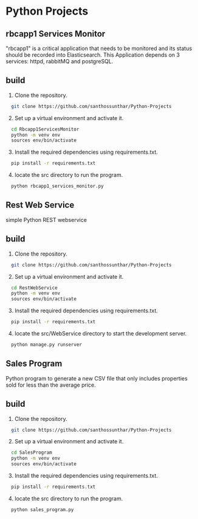 # Python Projects</h1>

## rbcapp1 Services Monitor 

"rbcapp1" is a critical application that needs to be monitored and its status should be recorded into Elasticsearch. This Application depends on 3 services: httpd, rabbitMQ and postgreSQL.

## build

1. Clone the repository.
```sh
  git clone https://github.com/santhossunthar/Python-Projects
 ```
2. Set up a virtual environment and activate it.
```sh
  cd Rbcapp1ServicesMonitor
  python -m venv env
  sources env/bin/activate
 ```
3. Install the required dependencies using requirements.txt.
```sh
  pip install -r requirements.txt
 ```
4. locate the src directory to run the program.
```sh
  python rbcapp1_services_monitor.py
 ```


## Rest Web Service

simple Python REST webservice

## build

1. Clone the repository.
```sh
  git clone https://github.com/santhossunthar/Python-Projects
 ```
2. Set up a virtual environment and activate it.
```sh
  cd RestWebService
  python -m venv env
  sources env/bin/activate
 ```
3. Install the required dependencies using requirements.txt.
```sh
  pip install -r requirements.txt
 ```
4. locate the src/WebService directory to start the development server.
```sh
  python manage.py runserver
 ```


## Sales Program

Python program to generate a new CSV file that only includes properties sold for less than the average price.

## build

1. Clone the repository.
```sh
  git clone https://github.com/santhossunthar/Python-Projects
 ```
2. Set up a virtual environment and activate it.
```sh
  cd SalesProgram
  python -m venv env
  sources env/bin/activate
 ```
3. Install the required dependencies using requirements.txt.
```sh
  pip install -r requirements.txt
 ```
4. locate the src directory to run the program.
```sh
  python sales_program.py
 ```
